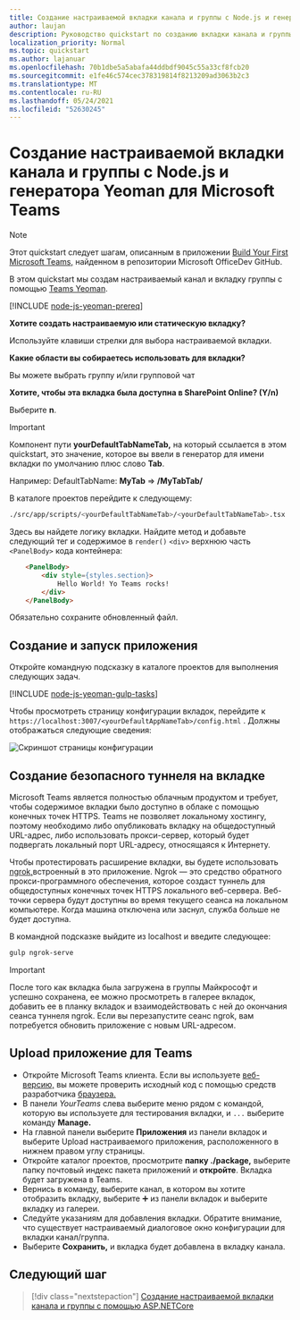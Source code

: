 ```yaml
---
title: Создание настраиваемой вкладки канала и группы с Node.js и генератором Yeoman для Microsoft Teams
author: laujan
description: Руководство quickstart по созданию вкладки канала и группы с генератором Yeoman для Microsoft Teams.
localization_priority: Normal
ms.topic: quickstart
ms.author: lajanuar
ms.openlocfilehash: 70b1dbe5a5abafa44ddbdf9045c55a33cf8fcb20
ms.sourcegitcommit: e1fe46c574cec378319814f8213209ad3063b2c3
ms.translationtype: MT
ms.contentlocale: ru-RU
ms.lasthandoff: 05/24/2021
ms.locfileid: "52630245"
---
```

# <a name="create-a-custom-channel-and-group-tab-using-nodejs-and-the-yeoman-generator-for-microsoft-teams"></a>Создание настраиваемой вкладки канала и группы с Node.js и генератора Yeoman для Microsoft Teams

>[!NOTE]
>Этот quickstart следует шагам, описанным в приложении [Build Your First Microsoft Teams,](https://github.com/OfficeDev/generator-teams/wiki/Build-Your-First-Microsoft-Teams-App) найденном в репозитории Microsoft OfficeDev GitHub.

В этом quickstart мы создам настраиваемый канал и вкладку группы с помощью [Teams Yeoman](https://github.com/OfficeDev/generator-teams/).

[!INCLUDE [node-js-yeoman-prereq](~/includes/tabs/node-js-yeoman-prereq.md)]

**Хотите создать настраиваемую или статическую вкладку?**

Используйте клавиши стрелки для выбора настраиваемой вкладки.

**Какие области вы собираетесь использовать для вкладки?**

Вы можете выбрать группу и/или групповой чат

**Хотите, чтобы эта вкладка была доступна в SharePoint Online? (Y/n)** 

Выберите **n**.

>[!IMPORTANT]
>Компонент пути **yourDefaultTabNameTab,** на который ссылается в этом quickstart,  это значение, которое вы ввели в генератор для имени вкладки по умолчанию плюс слово **Tab**.
>
>Например: DefaultTabName: **MyTab**  =>  **/MyTabTab/**

В каталоге проектов перейдите к следующему:

```bash
./src/app/scripts/<yourDefaultTabNameTab>/<yourDefaultTabNameTab>.tsx
```

Здесь вы найдете логику вкладки. Найдите метод и добавьте следующий тег и содержимое в `render()` `<div>` верхнюю часть `<PanelBody>` кода контейнера:

```html
    <PanelBody>
        <div style={styles.section}>
            Hello World! Yo Teams rocks!
        </div>
    </PanelBody>
```

Обязательно сохраните обновленный файл.

## <a name="build-and-run-your-application"></a>Создание и запуск приложения

Откройте командную подсказку в каталоге проектов для выполнения следующих задач.

[!INCLUDE [node-js-yeoman-gulp-tasks](~/includes/tabs/node-js-yeoman-gulp-tasks.md)]

Чтобы просмотреть страницу конфигурации вкладок, перейдите к `https://localhost:3007/<yourDefaultAppNameTab>/config.html` . Должны отображаться следующие сведения:

![Скриншот страницы конфигурации](~/assets/images/tab-images/configurationPage.png)

## <a name="establish-a-secure-tunnel-to-your-tab"></a>Создание безопасного туннеля на вкладке

Microsoft Teams является полностью облачным продуктом и требует, чтобы содержимое вкладки было доступно в облаке с помощью конечных точек HTTPS. Teams не позволяет локальному хостингу, поэтому необходимо либо опубликовать вкладку на общедоступный URL-адрес, либо использовать прокси-сервер, который будет подвергать локальный порт URL-адресу, относящаяся к Интернету.

Чтобы протестировать расширение вкладки, вы будете использовать [ngrok,](https://ngrok.com/docs)встроенный в это приложение. Ngrok — это средство обратного прокси-программного обеспечения, которое создаст туннель для общедоступных конечных точек HTTPS локального веб-сервера. Веб-точки сервера будут доступны во время текущего сеанса на локальном компьютере. Когда машина отключена или заснул, служба больше не будет доступна.

В командной подсказке выйдите из localhost и введите следующее:

```bash
gulp ngrok-serve
```

> [!IMPORTANT]
> После того как вкладка была загружена в группы Майкрософт и успешно сохранена, ее можно просмотреть в галерее вкладок, добавить ее в планку вкладок и взаимодействовать с ней до окончания сеанса туннеля ngrok. Если вы перезапустите сеанс ngrok, вам потребуется обновить приложение с новым URL-адресом.

## <a name="upload-your-application-to-teams"></a>Upload приложение для Teams

- Откройте Microsoft Teams клиента. Если вы используете [веб-версию,](https://teams.microsoft.com) вы можете проверить исходный код с помощью средств разработчика [браузера.](~/tabs/how-to/developer-tools.md)
- В панели *YourTeams* слева выберите меню рядом с командой, которую вы используете для тестирования вкладки, и `...` выберите команду **Manage.**
- На главной панели выберите **Приложения** из  панели вкладок и выберите Upload настраиваемого приложения, расположенного в нижнем правом углу страницы.
- Откройте каталог проектов, просмотрите **папку ./package,** выберите папку почтовый индекс пакета приложений и **откройте**. Вкладка будет загружена в Teams.
- Вернись в команду, выберите канал, в котором вы хотите отобразить вкладку, выберите ➕ из панели вкладок и выберите вкладку из галереи.
- Следуйте указаниям для добавления вкладки. Обратите внимание, что существует настраиваемый диалоговое окно конфигурации для вкладки канал/группа.
- Выберите **Сохранить,** и вкладка будет добавлена в вкладку канала.

## <a name="next-step"></a>Следующий шаг

> [!div class="nextstepaction"]
> [Создание настраиваемой вкладки канала и группы с помощью ASP.NETCore](~/tabs/quickstarts/create-channel-group-tab-dotnet-core.md)

